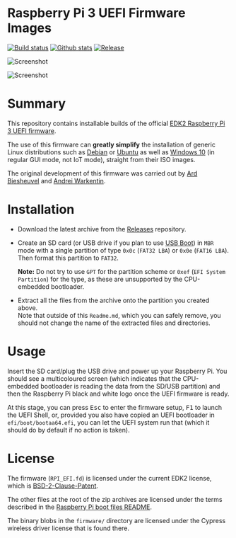 Raspberry Pi 3 UEFI Firmware Images
===================================

[![Build status](https://img.shields.io/appveyor/ci/pbatard/RPi3.svg?style=flat-square)](https://ci.appveyor.com/project/pbatard/RPi3)
[![Github stats](https://img.shields.io/github/downloads/pftf/RPi3/total.svg?style=flat-square)](https://github.com/pftf/RPi3/releases)
[![Release](https://img.shields.io/github/release-pre/pftf/RPi3?style=flat-square)](https://github.com/pftf/RPi3/releases)

![Screenshot](https://raw.githubusercontent.com/pftf/RPi3/master/pics/Screenshot1.png)

![Screenshot](https://raw.githubusercontent.com/pftf/RPi3/master/pics/Screenshot2.png)

# Summary

This repository contains installable builds of the official
[EDK2 Raspberry Pi 3 UEFI firmware](https://github.com/tianocore/edk2-platforms/tree/master/Platform/RaspberryPi/RPi3).

The use of this firmware can __greatly simplify__ the installation of generic Linux
distributions such as [Debian](https://pete.akeo.ie/2019/07/installing-debian-arm64-on-raspberry-pi.html)
or [Ubuntu](https://github.com/tianocore/edk2-platforms/blob/master/Platform/RaspberryPi/RPi3/Systems.md#Ubuntu)
as well as [Windows 10](https://www.worproject.ml/) (in regular GUI mode, not IoT mode),
straight from their ISO images.

The original development of this firmware was carried out by
[Ard Biesheuvel](http://www.workofard.com/2017/02/uefi-on-the-pi/) and
[Andrei Warkentin](https://github.com/andreiw/RaspberryPiPkg).

# Installation

* Download the latest archive from the [Releases](https://github.com/pftf/RPi3/releases) repository.

* Create an SD card (or USB drive if you plan to use [USB Boot](https://www.raspberrypi.org/documentation/hardware/raspberrypi/bootmodes/msd.md))
  in `MBR` mode with a single partition of type `0x0c` (`FAT32 LBA`) or `0x0e`
  (`FAT16 LBA`). Then format this partition to `FAT32`.

  __Note:__ Do not try to use `GPT` for the partition scheme or `0xef` (`EFI System
  Partition`)  for the type, as these are unsupported by the CPU-embedded bootloader.

* Extract all the files from the archive onto the partition you created above.  
  Note that outside of this `Readme.md`, which you can safely remove, you should not
  change the name of the extracted files and directories.

# Usage

Insert the SD card/plug the USB drive and power up your Raspberry Pi. You should see a
multicoloured screen (which indicates that the CPU-embedded bootloader is reading the
data from the SD/USB partition) and then the Raspberry Pi black and white logo once the
UEFI firmware is ready.

At this stage, you can press <kbd>Esc</kbd> to enter the firmware setup, <kbd>F1</kbd>
to launch the UEFI Shell, or, provided you also have copied an UEFI bootloader in
`efi/boot/bootaa64.efi`, you can let the UEFI system run that (which it should do by
default if no action is taken).

# License

The firmware (`RPI_EFI.fd`) is licensed under the current EDK2 license, which is
[BSD-2-Clause-Patent](https://github.com/tianocore/edk2/blob/master/License.txt).

The other files at the root of the zip archives are licensed under the terms described in the
[Raspberry Pi boot files README](https://github.com/raspberrypi/firmware/blob/master/README.md).

The binary blobs in the `firmware/` directory are licensed under the Cypress wireless driver
license that is found there.
